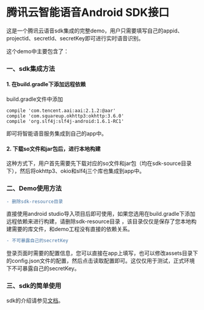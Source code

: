 # 腾讯云智能语音Android SDK接口

这是一个腾讯云语音sdk集成的完整demo，用户只需要填写自己的appid、projectid、secretId、secretKey即可进行实时语音识别。

这个demo中主要包含了：

### 一、sdk集成方法
#### 1. 在build.gradle下添加远程依赖
build.gradle文件中添加
```
compile 'com.tencent.aai:aai:2.1.2:@aar'
compile 'com.squareup.okhttp3:okhttp:3.6.0'
compile 'org.slf4j:slf4j-android:1.6.1-RC1'
```
即可将智能语音服务集成到自己的app中。

#### 2. 下载so文件和jar包后，进行本地构建
这种方式下，用户首先需要先下载对应的so文件和jar包（均在sdk-source目录下），然后将okhttp3、okio和slf4j三个库也集成到app中。

### 二、Demo使用方法

```diff
- 删除sdk-resource目录
```
直接使用android studio导入项目后即可使用，如果您选用在build.gradle下添加远程依赖来进行构建，请删除sdk-resource目录 ，该目录仅仅是保存了您本地构建需要的库文件，和demo工程没有直接的依赖关系。

```diff
- 不可暴露自己的secretKey
```
登录页面时需要的配置信息，您可以直接在app上填写，也可以修改assets目录下的config.json文件的配置，然后点击读取配置即可。这仅仅用于测试，正式环境下不可暴露自己的secretKey。

### 三、sdk的简单使用

sdk的介绍请参见[文档](https://www.qcloud.com/document/product/441/6892)。
